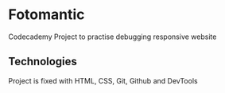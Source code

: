 # Fotomantic

Codecademy Project to practise debugging responsive website

## Technologies

Project is fixed with HTML, CSS, Git, Github and DevTools